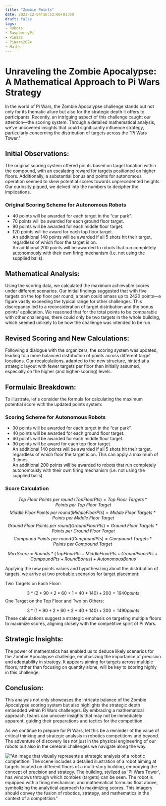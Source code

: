 ```yaml
---
title: "Zombie Points"
date: 2023-12-04T16:53:06+01:00
draft: false
tags:
- Robots
- RaspberryPi
- PiWars
- PiWars2024
- Maths
---
```


# Unraveling the Zombie Apocalypse: A Mathematical Approach to Pi Wars Strategy
In the world of Pi Wars, the Zombie Apocalypse challenge stands out not only for its thematic allure but also for the strategic depth it offers to participants. Recently, an intriguing aspect of this challenge caught our attention—the scoring system. Through a detailed mathematical analysis, we've uncovered insights that could significantly influence strategy, particularly concerning the distribution of targets across the "Pi Wars Tower."

## Initial Observations:
The original scoring system offered points based on target location within the compound, with an escalating reward for targets positioned on higher floors. Additionally, a substantial bonus and points for autonomous operation seemed to skew potential scores towards unprecedented heights. Our curiosity piqued, we delved into the numbers to decipher the implications.

### Original Scoring Scheme for Autonomous Robots
* 40 points will be awarded for each target in the “car park”.
* 70 points will be awarded for each ground floor target.
* 90 points will be awarded for each middle floor target.
* 120 points will be award for each top floor target.  
An additional 140 points will be awarded if all 5 shots hit their target, regardless of which floor the target is on.  
An additional 200 points will be awarded to robots that run completely autonomously with their own firing mechanism (i.e. not using the supplied balls).  

## Mathematical Analysis:
Using the scoring data, we calculated the maximum achievable scores under different scenarios. Our initial findings suggested that with five targets on the top floor per round, a team could amass up to 2420 points—a figure vastly exceeding the typical range for other challenges. This discrepancy led to a reconsideration of target distribution and the bonus points' application. We reasoned that for the total points to be comparable with other challenges, there could only be two targets in the whole building, which seemed unlikely to be how the challenge was intended to be run. 

## Revised Scoring and New Calculations:
Following a dialogue with the organizers, the scoring system was updated, leading to a more balanced distribution of points across different target locations. Our recalculations, adapted to the new structure, hinted at a strategic layout with fewer targets per floor than initially assumed, especially on the higher (and higher-scoring) levels.

## Formulaic Breakdown:
To illustrate, let's consider the formula for calculating the maximum potential score with the updated points system:

### Scoring Scheme for Autonomous Robots
* 30 points will be awarded for each target in the “car park”.
* 40 points will be awarded for each ground floor target.
* 60 points will be awarded for each middle floor target.
* 90 points will be award for each top floor target.  
An additional 140 points will be awarded if all 5 shots hit their target, regardless of which floor the target is on. This can apply a maximum of 3 times.  
An additional 200 points will be awarded to robots that run completely autonomously with their own firing mechanism (i.e. not using the supplied balls).  

### Score Calculation
$$ Top\ Floor\ Points\ per\ round\ (TopFloorPts) = Top\ Floor\ Targets * Points\ per\ Top\ Floor\ Target $$
$$ Middle\ Floor\ Points\ per\ round (MiddleFloorPts) = Middle\ Floor\ Targets * Points\ per\ Middle\ Floor\ Target $$
$$ Ground\ Floor\ Points\ per\ round (GroundFloorPts) = Ground\ Floor\ Targets * Points\ per\ Ground\ Floor\ Target $$
$$ Compound\ Points\ per\ round (CompoundPts) = Compound\ Targets * Points\ per\ Compound\ Target\ $$

$$ Max Score = Rounds * (TopFloorPts + MiddleFloorPts + GroundFloorPts + CompoundPts + Round Bonus) + Autonomous Bonus $$

Applying the new points values and hypothesizing about the distribution of targets, we arrive at two probable scenarios for target placement:

Two Targets on Each Floor:

$$ 3 * (2 * 90 + 2 * 60 + 1 * 40 + 140) + 200 = 1640 points $$
One Target on the Top Floor and Two on Others:

$$ 3 * (1 * 90 + 2 * 60 + 2 * 40 + 140) + 200 = 1490 points $$
These calculations suggest a strategic emphasis on targeting multiple floors to maximize scores, aligning closely with the competitive spirit of Pi Wars.

## Strategic Insights:
The power of mathematics has enabled us to deduce likely scenarios for the Zombie Apocalypse challenge, emphasizing the importance of precision and adaptability in strategy. It appears aiming for targets across multiple floors, rather than focusing on quantity alone, will be key to scoring highly in this challenge.

## Conclusion:
This analysis not only showcases the intricate balance of the Zombie Apocalypse scoring system but also highlights the strategic depth embedded within Pi Wars challenges. By embracing a mathematical approach, teams can uncover insights that may not be immediately apparent, guiding their preparations and tactics for the competition.

As we continue to prepare for Pi Wars, let this be a reminder of the value of critical thinking and strategic analysis in robotics competitions and beyond. The adventure of discovery lies not just in the physical engineering of our robots but also in the cerebral challenges we navigate along the way.

!["An image that visually represents a strategic analysis of a robotic competition. The scene includes a detailed illustration of a robot aiming at targets located on different floors of a multi-story building, embodying the concept of precision and strategy. The building, stylized as 'Pi Wars Tower', has windows through which zombies (targets) can be seen. The robot is equipped with a firing mechanism, and mathematical formulas float above, symbolizing the analytical approach to maximizing scores. This imagery should convey the fusion of robotics, strategy, and mathematics in the context of a competition."](PiWarsTowers.jpg "An image that visually represents a strategic analysis of a robotic competition. The scene includes a detailed illustration of a robot aiming at targets located on different floors of a multi-story building, embodying the concept of precision and strategy. The building, stylized as 'Pi Wars Tower', has windows through which zombies (targets) can be seen. The robot is equipped with a firing mechanism, and mathematical formulas float above, symbolizing the analytical approach to maximizing scores. This imagery should convey the fusion of robotics, strategy, and mathematics in the context of a competition.")

